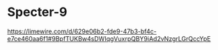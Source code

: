 # Specter-9
https://limewire.com/d/629e06b2-fde9-47b3-bf4c-e7ce460aa6f1#9BpfTUKBw4sDWIqgVuxrpQBY9iAd2vNzgrLGrQccYpE
